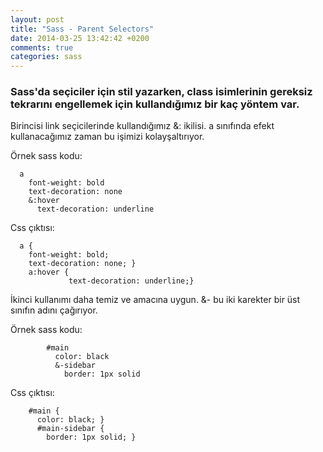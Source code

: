 ```yaml
---
layout: post
title: "Sass - Parent Selectors"
date: 2014-03-25 13:42:42 +0200
comments: true
categories: sass
---
```

### Sass'da seçiciler için stil yazarken, class isimlerinin gereksiz tekrarını engellemek için kullandığımız bir kaç yöntem var.

Birincisi link seçicilerinde kullandığımız &: ikilisi. a sınıfında efekt kullanacağımız zaman bu işimizi kolayşaltırıyor.

Örnek sass kodu:



      a
        font-weight: bold
        text-decoration: none
        &:hover
          text-decoration: underline




Css çıktısı:

      a {
        font-weight: bold;
        text-decoration: none; }
        a:hover {
                 text-decoration: underline;}


İkinci kullanımı daha temiz ve amacına uygun. &- bu iki karekter bir üst sınıfın adını çağırıyor.

Örnek sass kodu:

            #main
              color: black
              &-sidebar
                border: 1px solid

Css çıktısı:

        #main {
          color: black; }
          #main-sidebar {
            border: 1px solid; }